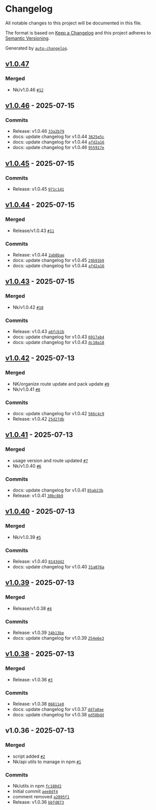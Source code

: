 # Changelog

All notable changes to this project will be documented in this file.

The format is based on [Keep a Changelog](https://keepachangelog.com/en/1.0.0/)
and this project adheres to [Semantic Versioning](https://semver.org/spec/v2.0.0.html).

Generated by [`auto-changelog`](https://github.com/CookPete/auto-changelog).

## [v1.0.47](https://github.com/Nareshkumar-S-lap/api-utils-npm/compare/v1.0.46...v1.0.47)

### Merged

- Nk/v1.0.46 [`#12`](https://github.com/Nareshkumar-S-lap/api-utils-npm/pull/12)

## [v1.0.46](https://github.com/Nareshkumar-S-lap/api-utils-npm/compare/v1.0.45...v1.0.46) - 2025-07-15

### Commits

- Release: v1.0.46 [`33a2b79`](https://github.com/Nareshkumar-S-lap/api-utils-npm/commit/33a2b795c98e9abf8680bc2ae7255ab3cb9e5f6a)
- docs: update changelog for v1.0.44 [`3625e5c`](https://github.com/Nareshkumar-S-lap/api-utils-npm/commit/3625e5c7e08104124ca0de22fe527a1a85b5a15b)
- docs: update changelog for v1.0.44 [`afd2a16`](https://github.com/Nareshkumar-S-lap/api-utils-npm/commit/afd2a1647ed5a1e9d40dce53f25b3dd765150e5c)
- docs: update changelog for v1.0.46 [`955917e`](https://github.com/Nareshkumar-S-lap/api-utils-npm/commit/955917e07a37bea3feea552089fce7f9800f569f)

## [v1.0.45](https://github.com/Nareshkumar-S-lap/api-utils-npm/compare/v1.0.44...v1.0.45) - 2025-07-15

### Commits

- Release: v1.0.45 [`971c141`](https://github.com/Nareshkumar-S-lap/api-utils-npm/commit/971c14183abb58ea9ea55fb7639824bf68bfe14d)

## [v1.0.44](https://github.com/Nareshkumar-S-lap/api-utils-npm/compare/v1.0.43...v1.0.44) - 2025-07-15

### Merged

- Release/v1.0.43 [`#11`](https://github.com/Nareshkumar-S-lap/api-utils-npm/pull/11)

### Commits

- Release: v1.0.44 [`2ab8bae`](https://github.com/Nareshkumar-S-lap/api-utils-npm/commit/2ab8baeb19a09fa2ecf32f60e278ae8124b6a66a)
- docs: update changelog for v1.0.45 [`29b91b9`](https://github.com/Nareshkumar-S-lap/api-utils-npm/commit/29b91b9ec37bf3a12d8420106da206afc5f59f2c)
- docs: update changelog for v1.0.44 [`afd2a16`](https://github.com/Nareshkumar-S-lap/api-utils-npm/commit/afd2a1647ed5a1e9d40dce53f25b3dd765150e5c)

## [v1.0.43](https://github.com/Nareshkumar-S-lap/api-utils-npm/compare/v1.0.42...v1.0.43) - 2025-07-15

### Merged

- Nk/v1.0.42 [`#10`](https://github.com/Nareshkumar-S-lap/api-utils-npm/pull/10)

### Commits

- Release: v1.0.43 [`a6fcb1b`](https://github.com/Nareshkumar-S-lap/api-utils-npm/commit/a6fcb1be8b681e5ac9da003de567bef6e1cf491e)
- docs: update changelog for v1.0.43 [`6917ab4`](https://github.com/Nareshkumar-S-lap/api-utils-npm/commit/6917ab48a04dfb558f9639c2f91fd141f2d87ffe)
- docs: update changelog for v1.0.43 [`dc10a18`](https://github.com/Nareshkumar-S-lap/api-utils-npm/commit/dc10a189c71af5a7353977a3f98e742889720e24)

## [v1.0.42](https://github.com/Nareshkumar-S-lap/api-utils-npm/compare/v1.0.41...v1.0.42) - 2025-07-13

### Merged

- NK/organize route update and pack update [`#9`](https://github.com/Nareshkumar-S-lap/api-utils-npm/pull/9)
- Nk/v1.0.41 [`#8`](https://github.com/Nareshkumar-S-lap/api-utils-npm/pull/8)

### Commits

- docs: update changelog for v1.0.42 [`566c4c9`](https://github.com/Nareshkumar-S-lap/api-utils-npm/commit/566c4c9c9f4cb1795d2ef795120b22ba4c3097d3)
- Release: v1.0.42 [`25d27db`](https://github.com/Nareshkumar-S-lap/api-utils-npm/commit/25d27db9399bc6fa74464603218948993580f7b2)

## [v1.0.41](https://github.com/Nareshkumar-S-lap/api-utils-npm/compare/v1.0.40...v1.0.41) - 2025-07-13

### Merged

- usage version and route updated [`#7`](https://github.com/Nareshkumar-S-lap/api-utils-npm/pull/7)
- Nk/v1.0.40 [`#6`](https://github.com/Nareshkumar-S-lap/api-utils-npm/pull/6)

### Commits

- docs: update changelog for v1.0.41 [`85ab23b`](https://github.com/Nareshkumar-S-lap/api-utils-npm/commit/85ab23b2bf7e5755fd904c4d58490ccbb969c609)
- Release: v1.0.41 [`30bc8b9`](https://github.com/Nareshkumar-S-lap/api-utils-npm/commit/30bc8b9c205387a2fae1d9d8637f5a7b14a15d8e)

## [v1.0.40](https://github.com/Nareshkumar-S-lap/api-utils-npm/compare/v1.0.39...v1.0.40) - 2025-07-13

### Merged

- Nk/v1.0.39 [`#5`](https://github.com/Nareshkumar-S-lap/api-utils-npm/pull/5)

### Commits

- Release: v1.0.40 [`8143d42`](https://github.com/Nareshkumar-S-lap/api-utils-npm/commit/8143d429d60686491ad7b01c1f9e8ff0e7a9d15c)
- docs: update changelog for v1.0.40 [`31a076a`](https://github.com/Nareshkumar-S-lap/api-utils-npm/commit/31a076ae398a5d27a95e084c60d465c69eb512e7)

## [v1.0.39](https://github.com/Nareshkumar-S-lap/api-utils-npm/compare/v1.0.38...v1.0.39) - 2025-07-13

### Merged

- Release/v1.0.38 [`#4`](https://github.com/Nareshkumar-S-lap/api-utils-npm/pull/4)

### Commits

- Release: v1.0.39 [`34b13be`](https://github.com/Nareshkumar-S-lap/api-utils-npm/commit/34b13be5f481fb3a8de3f37c87c2bd927ec7d686)
- docs: update changelog for v1.0.39 [`254e6e3`](https://github.com/Nareshkumar-S-lap/api-utils-npm/commit/254e6e39077383813b704f08f64572f7c247b990)

## [v1.0.38](https://github.com/Nareshkumar-S-lap/api-utils-npm/compare/v1.0.36...v1.0.38) - 2025-07-13

### Merged

- Release: v1.0.36 [`#3`](https://github.com/Nareshkumar-S-lap/api-utils-npm/pull/3)

### Commits

- Release: v1.0.38 [`06811e0`](https://github.com/Nareshkumar-S-lap/api-utils-npm/commit/06811e0e680b12927d808b598b8bad28b68c90ef)
- docs: update changelog for v1.0.37 [`dd7a0ae`](https://github.com/Nareshkumar-S-lap/api-utils-npm/commit/dd7a0ae3b6064feebe5693a887dceb8e4a54bacb)
- docs: update changelog for v1.0.38 [`ed58bdd`](https://github.com/Nareshkumar-S-lap/api-utils-npm/commit/ed58bdd1f0c48fa9bdc307f482da47c06ba0257c)

## v1.0.36 - 2025-07-13

### Merged

- script added [`#2`](https://github.com/Nareshkumar-S-lap/api-utils-npm/pull/2)
- Nk/api utils to manage in npm [`#1`](https://github.com/Nareshkumar-S-lap/api-utils-npm/pull/1)

### Commits

- Nk/utils in npm [`fc180d2`](https://github.com/Nareshkumar-S-lap/api-utils-npm/commit/fc180d2760a2e348be327dab5b7366acd12e45dd)
- Initial commit [`aee8df4`](https://github.com/Nareshkumar-S-lap/api-utils-npm/commit/aee8df434357c396765d9e2cf1610368dc86ac50)
- comment removed [`a2095f1`](https://github.com/Nareshkumar-S-lap/api-utils-npm/commit/a2095f17f8f9059dc999fec94044493936eec04a)
- Release: v1.0.36 [`bbfd873`](https://github.com/Nareshkumar-S-lap/api-utils-npm/commit/bbfd8737221a8c414d1206354e604add4953e0c9)
